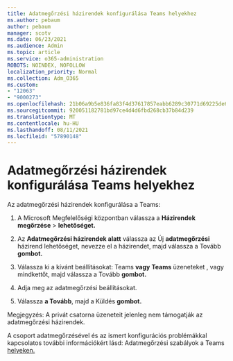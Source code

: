 ```yaml
---
title: Adatmegőrzési házirendek konfigurálása Teams helyekhez
ms.author: pebaum
author: pebaum
manager: scotv
ms.date: 06/23/2021
ms.audience: Admin
ms.topic: article
ms.service: o365-administration
ROBOTS: NOINDEX, NOFOLLOW
localization_priority: Normal
ms.collection: Adm_O365
ms.custom:
- "12063"
- "9000273"
ms.openlocfilehash: 21b06a9b5e836fa83f4d37617857eabb6289c30771d69225de662415d513d720
ms.sourcegitcommit: 920051182781bd97ce4d4d6fbd268cb37b84d239
ms.translationtype: MT
ms.contentlocale: hu-HU
ms.lasthandoff: 08/11/2021
ms.locfileid: "57890148"
---
```

# <a name="configure-retention-policies-for-teams-locations"></a>Adatmegőrzési házirendek konfigurálása Teams helyekhez

Az adatmegőrzési házirendek konfigurálása a Teams:

1. A Microsoft Megfelelőségi központban válassza a **Házirendek megőrzése**  >  **lehetőséget.**

1. Az **Adatmegőrzési házirendek alatt** válassza az Új **adatmegőrzési** házirend lehetőséget, nevezze el a házirendet, majd válassza a Tovább **gombot.**

1. Válassza ki a kívánt beállításokat: Teams **vagy** **Teams** üzeneteket , vagy mindkettőt, majd válassza a Tovább **gombot.**

1. Adja meg az adatmegőrzési beállításokat. 

1. Válassza **a Tovább**, majd a Küldés **gombot.**

Megjegyzés: A privát csatorna üzeneteit jelenleg nem támogatják az adatmegőrzési házirendek.

A csoport adatmegőrzésével és az ismert konfigurációs problémákkal kapcsolatos további információkért lásd: Adatmegőrzési szabályok a Teams [helyeken.](https://docs.microsoft.com/microsoft-365/compliance/create-retention-policies#retention-policy-for-teams-locations)

